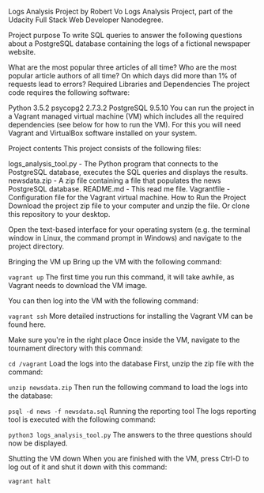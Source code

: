 Logs Analysis Project
by Robert Vo
Logs Analysis Project, part of the Udacity Full Stack Web Developer Nanodegree.

Project purpose
To write SQL queries to answer the following questions about a PostgreSQL database containing the logs of a fictional newspaper website.

What are the most popular three articles of all time?
Who are the most popular article authors of all time?
On which days did more than 1% of requests lead to errors?
Required Libraries and Dependencies
The project code requires the following software:

Python 3.5.2
psycopg2 2.7.3.2
PostgreSQL 9.5.10
You can run the project in a Vagrant managed virtual machine (VM) which includes all the required dependencies (see below for how to run the VM). For this you will need Vagrant and VirtualBox software installed on your system.

Project contents
This project consists of the following files:

logs_analysis_tool.py - The Python program that connects to the PostgreSQL database, executes the SQL queries and displays the results.
newsdata.zip - A zip file containing a file that populates the news PostgreSQL database.
README.md - This read me file.
Vagrantfile - Configuration file for the Vagrant virtual machine.
How to Run the Project
Download the project zip file to your computer and unzip the file. Or clone this repository to your desktop.

Open the text-based interface for your operating system (e.g. the terminal window in Linux, the command prompt in Windows) and navigate to the project directory.

Bringing the VM up
Bring up the VM with the following command:

```vagrant up```
The first time you run this command, it will take awhile, as Vagrant needs to download the VM image.

You can then log into the VM with the following command:

```vagrant ssh```
More detailed instructions for installing the Vagrant VM can be found here.

Make sure you're in the right place
Once inside the VM, navigate to the tournament directory with this command:

```cd /vagrant```
Load the logs into the database
First, unzip the zip file with the command:

```unzip newsdata.zip```
Then run the following command to load the logs into the database:

```psql -d news -f newsdata.sql```
Running the reporting tool
The logs reporting tool is executed with the following command:

```python3 logs_analysis_tool.py```
The answers to the three questions should now be displayed.

Shutting the VM down
When you are finished with the VM, press Ctrl-D to log out of it and shut it down with this command:

```vagrant halt```
